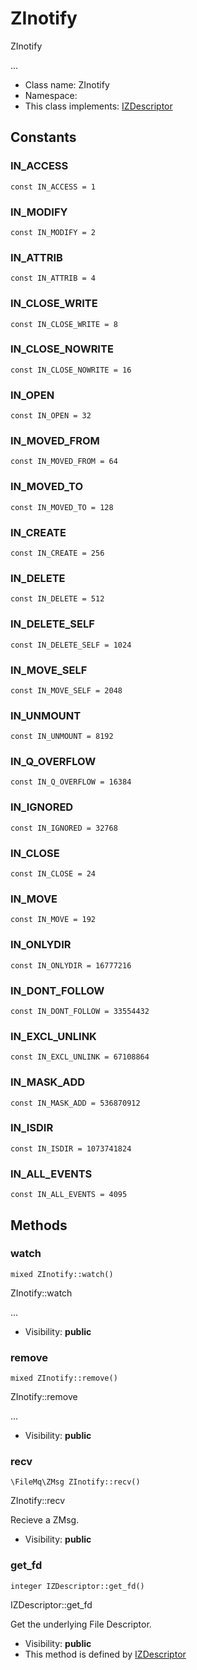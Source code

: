 ZInotify
===============

ZInotify

...


* Class name: ZInotify
* Namespace: 
* This class implements: [IZDescriptor](IZDescriptor.md)


Constants
----------


### IN_ACCESS

    const IN_ACCESS = 1





### IN_MODIFY

    const IN_MODIFY = 2





### IN_ATTRIB

    const IN_ATTRIB = 4





### IN_CLOSE_WRITE

    const IN_CLOSE_WRITE = 8





### IN_CLOSE_NOWRITE

    const IN_CLOSE_NOWRITE = 16





### IN_OPEN

    const IN_OPEN = 32





### IN_MOVED_FROM

    const IN_MOVED_FROM = 64





### IN_MOVED_TO

    const IN_MOVED_TO = 128





### IN_CREATE

    const IN_CREATE = 256





### IN_DELETE

    const IN_DELETE = 512





### IN_DELETE_SELF

    const IN_DELETE_SELF = 1024





### IN_MOVE_SELF

    const IN_MOVE_SELF = 2048





### IN_UNMOUNT

    const IN_UNMOUNT = 8192





### IN_Q_OVERFLOW

    const IN_Q_OVERFLOW = 16384





### IN_IGNORED

    const IN_IGNORED = 32768





### IN_CLOSE

    const IN_CLOSE = 24





### IN_MOVE

    const IN_MOVE = 192





### IN_ONLYDIR

    const IN_ONLYDIR = 16777216





### IN_DONT_FOLLOW

    const IN_DONT_FOLLOW = 33554432





### IN_EXCL_UNLINK

    const IN_EXCL_UNLINK = 67108864





### IN_MASK_ADD

    const IN_MASK_ADD = 536870912





### IN_ISDIR

    const IN_ISDIR = 1073741824





### IN_ALL_EVENTS

    const IN_ALL_EVENTS = 4095







Methods
-------


### watch

    mixed ZInotify::watch()

ZInotify::watch

...

* Visibility: **public**




### remove

    mixed ZInotify::remove()

ZInotify::remove

...

* Visibility: **public**




### recv

    \FileMq\ZMsg ZInotify::recv()

ZInotify::recv

Recieve a ZMsg.

* Visibility: **public**




### get_fd

    integer IZDescriptor::get_fd()

IZDescriptor::get_fd

Get the underlying File Descriptor.

* Visibility: **public**
* This method is defined by [IZDescriptor](IZDescriptor.md)



